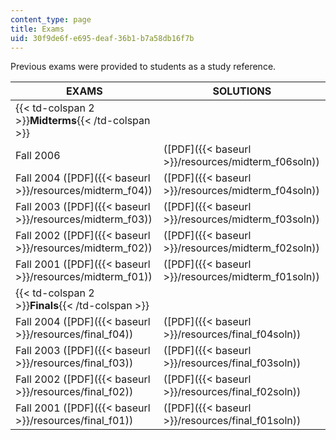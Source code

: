 ```yaml
---
content_type: page
title: Exams
uid: 30f9de6f-e695-deaf-36b1-b7a58db16f7b
---
```


Previous exams were provided to students as a study reference.

| EXAMS | SOLUTIONS |
| --- | --- |
| {{< td-colspan 2 >}}**Midterms**{{< /td-colspan >}} ||
| Fall 2006 | ([PDF]({{< baseurl >}}/resources/midterm_f06soln)) |
| Fall 2004 ([PDF]({{< baseurl >}}/resources/midterm_f04)) | ([PDF]({{< baseurl >}}/resources/midterm_f04soln)) |
| Fall 2003 ([PDF]({{< baseurl >}}/resources/midterm_f03)) | ([PDF]({{< baseurl >}}/resources/midterm_f03soln)) |
| Fall 2002 ([PDF]({{< baseurl >}}/resources/midterm_f02)) | ([PDF]({{< baseurl >}}/resources/midterm_f02soln)) |
| Fall 2001 ([PDF]({{< baseurl >}}/resources/midterm_f01)) | ([PDF]({{< baseurl >}}/resources/midterm_f01soln)) |
| {{< td-colspan 2 >}}**Finals**{{< /td-colspan >}} ||
| Fall 2004 ([PDF]({{< baseurl >}}/resources/final_f04)) | ([PDF]({{< baseurl >}}/resources/final_f04soln)) |
| Fall 2003 ([PDF]({{< baseurl >}}/resources/final_f03)) | ([PDF]({{< baseurl >}}/resources/final_f03soln)) |
| Fall 2002 ([PDF]({{< baseurl >}}/resources/final_f02)) | ([PDF]({{< baseurl >}}/resources/final_f02soln)) |
| Fall 2001 ([PDF]({{< baseurl >}}/resources/final_f01)) | ([PDF]({{< baseurl >}}/resources/final_f01soln))